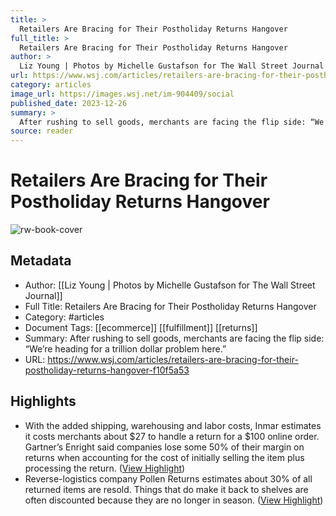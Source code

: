 ```yaml
---
title: >
  Retailers Are Bracing for Their Postholiday Returns Hangover
full_title: >
  Retailers Are Bracing for Their Postholiday Returns Hangover
author: >
  Liz Young | Photos by Michelle Gustafson for The Wall Street Journal
url: https://www.wsj.com/articles/retailers-are-bracing-for-their-postholiday-returns-hangover-f10f5a53
category: articles
image_url: https://images.wsj.net/im-904409/social
published_date: 2023-12-26
summary: >
  After rushing to sell goods, merchants are facing the flip side: “We’re heading for a trillion dollar problem here.”
source: reader
---
```

# Retailers Are Bracing for Their Postholiday Returns Hangover

![rw-book-cover](https://images.wsj.net/im-904409/social)

## Metadata
- Author: [[Liz Young | Photos by Michelle Gustafson for The Wall Street Journal]]
- Full Title: Retailers Are Bracing for Their Postholiday Returns Hangover
- Category: #articles
- Document Tags: [[ecommerce]] [[fulfillment]] [[returns]] 
- Summary: After rushing to sell goods, merchants are facing the flip side: “We’re heading for a trillion dollar problem here.”
- URL: https://www.wsj.com/articles/retailers-are-bracing-for-their-postholiday-returns-hangover-f10f5a53

## Highlights
- With the added shipping, warehousing and labor costs, Inmar estimates it costs merchants about $27 to handle a return for a $100 online order. Gartner’s Enright said companies lose some 50% of their margin on returns when accounting for the cost of initially selling the item plus processing the return. ([View Highlight](https://read.readwise.io/read/01hjtht6tn1gnf907hdfvhnpa3))
- Reverse-logistics company Pollen Returns estimates about 30% of all returned items are resold. Things that do make it back to shelves are often discounted because they are no longer in season. ([View Highlight](https://read.readwise.io/read/01hjthtkeat3peyw3mbwhjv44r))



